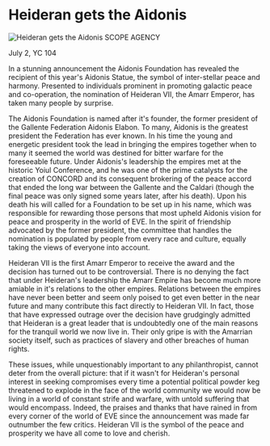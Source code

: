 # Heideran gets the Aidonis

![Heideran gets the Aidonis](images/heid.jpg)
SCOPE AGENCY

July 2, YC 104

In a stunning announcement the Aidonis Foundation has revealed the recipient of this year's Aidonis Statue, the symbol of inter-stellar peace and harmony. Presented to individuals prominent in promoting galactic peace and co-operation, the nomination of Heideran VII, the Amarr Emperor, has taken many people by surprise.

The Aidonis Foundation is named after it's founder, the former president of the Gallente Federation Aidonis Elabon. To many, Aidonis is the greatest president the Federation has ever known. In his time the young and energetic president took the lead in bringing the empires together when to many it seemed the world was destined for bitter warfare for the foreseeable future. Under Aidonis's leadership the empires met at the historic Yoiul Conference, and he was one of the prime catalysts for the creation of CONCORD and its consequent brokering of the peace accord that ended the long war between the Gallente and the Caldari (though the final peace was only signed some years later, after his death). Upon his death his will called for a Foundation to be set up in his name, which was responsible for rewarding those persons that most upheld Aidonis vision for peace and prosperity in the world of EVE. In the spirit of friendship advocated by the former president, the committee that handles the nomination is populated by people from every race and culture, equally taking the views of everyone into account.

Heideran VII is the first Amarr Emperor to receive the award and the decision has turned out to be controversial. There is no denying the fact that under Heideran's leadership the Amarr Empire has become much more amiable in it's relations to the other empires. Relations between the empires have never been better and seem only poised to get even better in the near future and many contribute this fact directly to Heideran VII. In fact, those that have expressed outrage over the decision have grudgingly admitted that Heideran is a great leader that is undoubtedly one of the main reasons for the tranquil world we now live in. Their only gripe is with the Amarrian society itself, such as practices of slavery and other breaches of human rights.

These issues, while unquestionably important to any philanthropist, cannot deter from the overall picture: that if it wasn't for Heideran's personal interest in seeking compromises every time a potential political powder keg threatened to explode in the face of the world community we would now be living in a world of constant strife and warfare, with untold suffering that would encompass. Indeed, the praises and thanks that have rained in from every corner of the world of EVE since the announcement was made far outnumber the few critics. Heideran VII is the symbol of the peace and prosperity we have all come to love and cherish.


                            
                        
